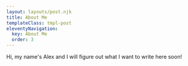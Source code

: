 ```yaml
---
layout: layouts/post.njk
title: About Me
templateClass: tmpl-post
eleventyNavigation:
  key: About Me
  order: 3
---
```


Hi, my name's Alex and I will figure out what I want to write here soon!